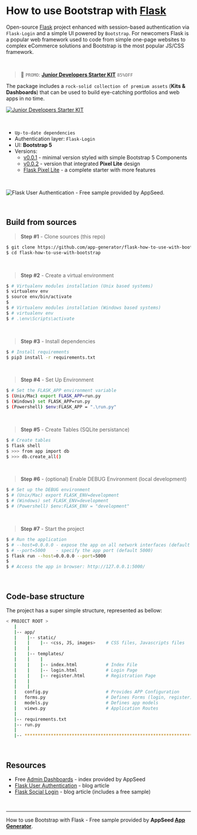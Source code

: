 # How to use Bootstrap with [Flask](https://appseed.us/admin-dashboards/flask/)

Open-source [Flask](https://appseed.us/admin-dashboards/flask/) project enhanced with session-based authentication via `Flask-Login` and a simple UI powered by `Bootstrap`. For newcomers Flask is a popular web framework used to code from simple one-page websites to complex eCommerce solutions and Bootstrap is the most popular JS/CSS framework.  

<br /> 

> 🚀 `PROMO`: **[Junior Developers Starter KIT](https://www.creative-tim.com/product/buy/bundle/junior-bundle?AFFILIATE=128200)** `85%OFF`

The package includes a `rock-solid collection of premium assets` (**Kits & Dashboards**) that can be used to build eye-catching portfolios and web apps in no time.

[![Junior Developers Starter KIT](https://user-images.githubusercontent.com/51854817/195055646-e55200cd-0ddd-4bdd-aded-0d4e4479789b.png)](https://www.creative-tim.com/product/buy/bundle/junior-bundle?AFFILIATE=128200)

<br /> 

- `Up-to-date dependencies`
- Authentication layer: `Flask-Login`
- UI: **Bootstrap 5**
- Versions: 
  - [v0.0.1](https://github.com/app-generator/flask-how-to-use-with-bootstrap/releases/tag/v0.0.1) - minimal version styled with simple Bootstrap 5 Components
  - [v0.0.2](https://github.com/app-generator/flask-how-to-use-with-bootstrap/releases/tag/v0.0.2) - version that integrated **Pixel Lite** design
  - [Flask Pixel Lite](https://appseed.us/product/pixel-bootstrap/flask/) - a complete starter with more features

<br />

![Flask User Authentication - Free sample provided by AppSeed.](https://user-images.githubusercontent.com/51070104/134959525-3ad0c71c-27e4-45f7-b7b9-53b76f3884bf.png)

<br />

## Build from sources

> **Step #1** - Clone sources (this repo)

```bash
$ git clone https://github.com/app-generator/flask-how-to-use-with-bootstrap.git
$ cd flask-how-to-use-with-bootstrap
```

<br />

> **Step #2** - Create a virtual environment

```bash
$ # Virtualenv modules installation (Unix based systems)
$ virtualenv env
$ source env/bin/activate
$
$ # Virtualenv modules installation (Windows based systems)
$ # virtualenv env
$ # .\env\Scripts\activate
```

<br />

> **Step #3** - Install dependencies

```bash
$ # Install requirements
$ pip3 install -r requirements.txt
```

<br />

> **Step #4** - Set Up Environment

```bash
$ # Set the FLASK_APP environment variable
$ (Unix/Mac) export FLASK_APP=run.py
$ (Windows) set FLASK_APP=run.py
$ (Powershell) $env:FLASK_APP = ".\run.py"
```

<br />

> **Step #5** - Create Tables (SQLite persistance)

```bash
$ # Create tables
$ flask shell
$ >>> from app import db
$ >>> db.create_all()
```

<br />

> **Step #6** - (optional) Enable DEBUG Environment (local development)

```bash
$ # Set up the DEBUG environment
$ # (Unix/Mac) export FLASK_ENV=development
$ # (Windows) set FLASK_ENV=development
$ # (Powershell) $env:FLASK_ENV = "development"
```

<br />

> **Step #7** - Start the project

```bash
$ # Run the application
$ # --host=0.0.0.0 - expose the app on all network interfaces (default 127.0.0.1)
$ # --port=5000    - specify the app port (default 5000)  
$ flask run --host=0.0.0.0 --port=5000
$
$ # Access the app in browser: http://127.0.0.1:5000/
```

<br />

## Code-base structure

The project has a super simple structure, represented as bellow:

```bash
< PROJECT ROOT >
   |
   |-- app/
   |    |-- static/
   |    |    |-- <css, JS, images>    # CSS files, Javascripts files
   |    |
   |    |-- templates/
   |    |    |
   |    |    |-- index.html           # Index File
   |    |    |-- login.html           # Login Page
   |    |    |-- register.html        # Registration Page
   |    |    
   |    |
   |   config.py                      # Provides APP Configuration 
   |   forms.py                       # Defines Forms (login, register) 
   |   models.py                      # Defines app models 
   |   views.py                       # Application Routes 
   |
   |-- requirements.txt
   |-- run.py
   |
   |-- ************************************************************************
```

<br />

## Resources

- Free [Admin Dashboards](https://appseed.us/admin-dashboards/open-source) - index provided by AppSeed
- [Flask User Authentication](https://blog.appseed.us/flask-user-authentication-free-sample/) - blog article
- [Flask Social Login](https://blog.appseed.us/flask-social-login-with-github/) - blog article (includes a free sample)

<br />

---
How to use Bootstrap with Flask - Free sample provided by **AppSeed [App Generator](https://appseed.us/app-generator)**.
